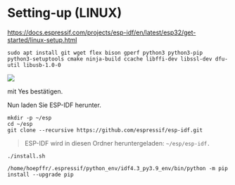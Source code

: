 # Setting-up (LINUX)

<https://docs.espressif.com/projects/esp-idf/en/latest/esp32/get-started/linux-setup.html>

```
sudo apt install git wget flex bison gperf python3 python3-pip python3-setuptools cmake ninja-build ccache libffi-dev libssl-dev dfu-util libusb-1.0-0
```

![](https://user-images.githubusercontent.com/69573151/116203757-52905880-a73c-11eb-8d39-bdcecc446e7d.png)

mit Yes bestätigen.

Nun laden Sie ESP-IDF herunter.
```
mkdir -p ~/esp
cd ~/esp
git clone --recursive https://github.com/espressif/esp-idf.git
```
> ESP-IDF wird in diesen Ordner heruntergeladen:  `~/esp/esp-idf.`



```
./install.sh

/home/hoepffr/.espressif/python_env/idf4.3_py3.9_env/bin/python -m pip install --upgrade pip

```